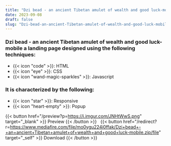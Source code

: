 ```yaml
---
title: "Dzi bead - an ancient Tibetan amulet of wealth and good luck-mobile Landing Page"
date: 2023-09-08
draft: false
slug: "Dzi-bead-an-ancient-Tibetan-amulet-of-wealth-and-good-luck-mobile-landing-page"
---
```

### __Dzi bead - an ancient Tibetan amulet of wealth and good luck-mobile__ a __landing page__ designed using the following techniques:
- {{< icon "code" >}}: HTML
- {{< icon "eye" >}}: CSS
- {{< icon "wand-magic-sparkles" >}}: Javascript  

### It is characterized by the following:
- {{< icon "star" >}}: Responsive
- {{< icon "heart-empty" >}}:  Popup

<!--adsense-->

{{< button href="/preview?p=https://i.imgur.com/JNHtWwS.png" target="_blank" >}}
Preview
{{< /button >}} &nbsp; {{< button href="/redirect?r=https://www.mediafire.com/file/mo0ygu224i0ffak/Dzi+bead+-+an+ancient+Tibetan+amulet+of+wealth+and+good+luck-mobile.zip/file" target="_self" >}}
Download
{{< /button >}}